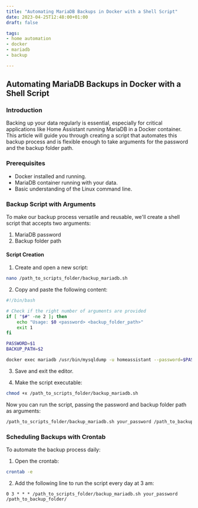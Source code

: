 ```yaml
---
title: "Automating MariaDB Backups in Docker with a Shell Script"
date: 2023-04-25T12:48:00+01:00
draft: false

tags:
- home automation
- docker
- mariadb
- backup

---
```


## Automating MariaDB Backups in Docker with a Shell Script

### Introduction

Backing up your data regularly is essential, especially for critical applications like Home Assistant running MariaDB in a Docker container. This article will guide you through creating a script that automates this backup process and is flexible enough to take arguments for the password and the backup folder path.

### Prerequisites

- Docker installed and running.
- MariaDB container running with your data.
- Basic understanding of the Linux command line.

### Backup Script with Arguments

To make our backup process versatile and reusable, we'll create a shell script that accepts two arguments:
1. MariaDB password
2. Backup folder path

#### Script Creation

1. Create and open a new script:

```bash
nano /path_to_scripts_folder/backup_mariadb.sh
```

2. Copy and paste the following content:

```bash
#!/bin/bash

# Check if the right number of arguments are provided
if [ "$#" -ne 2 ]; then
    echo "Usage: $0 <password> <backup_folder_path>"
    exit 1
fi

PASSWORD=$1
BACKUP_PATH=$2

docker exec mariadb /usr/bin/mysqldump -u homeassistant --password=$PASSWORD --all-databases | gzip > "$BACKUP_PATH/database_backup_$(date +\%F).sql.gz"
```

3. Save and exit the editor.

4. Make the script executable:

```bash
chmod +x /path_to_scripts_folder/backup_mariadb.sh
```

Now you can run the script, passing the password and backup folder path as arguments:

```bash
/path_to_scripts_folder/backup_mariadb.sh your_password /path_to_backup_folder/
```

### Scheduling Backups with Crontab

To automate the backup process daily:

1. Open the crontab:

```bash
crontab -e
```

2. Add the following line to run the script every day at 3 am:

```
0 3 * * * /path_to_scripts_folder/backup_mariadb.sh your_password /path_to_backup_folder/
```
